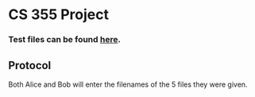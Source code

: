 # CS 355 Project
### Test files can be found [here](https://drive.google.com/drive/folders/1_PdcwszAfHYBMPjnIoZQMQ57U31Pn0WI?usp=drive_link).

## Protocol
Both Alice and Bob will enter the filenames of the 5 files they were given.
